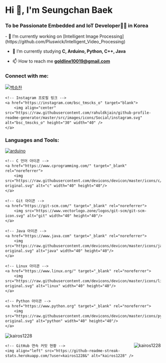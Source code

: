 <!-- 제목 섹션 -->
<h1 align="left">Hi 👋, I'm Seungchan Baek</h1>
<h3 align="left">To be Passionate Embedded and IoT Developer👨‍💻 in Korea</h3>

<!-- 자기소개 섹션 -->
</p>
- 🔭 I’m currently working on [Intelligent Image Processing](https://github.com/Pluswick/Intelligent_Video_Processing)

- 🌱 I’m currently studying **C, Arduino, Python, C++, Java**

- 📫 How to reach me **goldline10019@gmail.com**
</p></p></p></p>

<!-- SNS 및 연락처 섹션 -->
<h3 align="left">Connect with me:</h3>
<p align="left">
    <!-- LinkedIn 프로필 링크 -->
    <a href="https://www.linkedin.com/in/%EC%8A%B9%EC%B0%AC-%EB%B0%B1-a548a0355/" target="blank">
        <img align="center" src="https://raw.githubusercontent.com/rahuldkjain/github-profile-readme-generator/master/src/images/icons/Social/linked-in-alt.svg" alt="백승찬" height="30" width="40" />
    </a>

    <!-- Instagram 프로필 링크 -->
    <a href="https://instagram.com/bsc_tmscks_o" target="blank">
        <img align="center" src="https://raw.githubusercontent.com/rahuldkjain/github-profile-readme-generator/master/src/images/icons/Social/instagram.svg" alt="bsc_tmscks_o" height="30" width="40" />
    </a>
</p></p></p></p>

<!-- 사용 언어 및 도구 섹션 -->
<h3 align="left">Languages and Tools:</h3>
<p align="left">
    <!-- Arduino 아이콘 -->
    <a href="https://www.arduino.cc/" target="_blank" rel="noreferrer">
        <img src="https://cdn.worldvectorlogo.com/logos/arduino-1.svg" alt="arduino" width="40" height="40"/>
    </a>

    <!-- C 언어 아이콘 -->
    <a href="https://www.cprogramming.com/" target="_blank" rel="noreferrer">
        <img src="https://raw.githubusercontent.com/devicons/devicon/master/icons/c/c-original.svg" alt="c" width="40" height="40"/>
    </a>

    <!-- Git 아이콘 -->
    <a href="https://git-scm.com/" target="_blank" rel="noreferrer">
        <img src="https://www.vectorlogo.zone/logos/git-scm/git-scm-icon.svg" alt="git" width="40" height="40"/>
    </a>

    <!-- Java 아이콘 -->
    <a href="https://www.java.com" target="_blank" rel="noreferrer">
        <img src="https://raw.githubusercontent.com/devicons/devicon/master/icons/java/java-original.svg" alt="java" width="40" height="40"/>
    </a>

    <!-- Linux 아이콘 -->
    <a href="https://www.linux.org/" target="_blank" rel="noreferrer">
        <img src="https://raw.githubusercontent.com/devicons/devicon/master/icons/linux/linux-original.svg" alt="linux" width="40" height="40"/>
    </a>

    <!-- Python 아이콘 -->
    <a href="https://www.python.org" target="_blank" rel="noreferrer">
        <img src="https://raw.githubusercontent.com/devicons/devicon/master/icons/python/python-original.svg" alt="python" width="40" height="40"/>
    </a>
</p>

<!-- GitHub 통계 섹션 -->
<p>
    <!-- 가장 많이 사용한 언어 통계 -->
    <img align="center" src="https://github-readme-stats.vercel.app/api/top-langs?username=kairos1228&show_icons=true&locale=en&layout=compact" alt="kairos1228" /> 
</p>

<p>
    <!-- GitHub 활동 통계 -->
    <img align="right" src="https://github-readme-stats.vercel.app/api?username=kairos1228&show_icons=true&locale=en" alt="kairos1228" />

    <!-- GitHub 연속 커밋 현황 -->
    <img align="left" src="https://github-readme-streak-stats.herokuapp.com/?user=kairos1228&" alt="kairos1228" />
</p>
